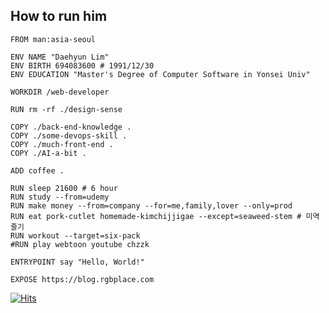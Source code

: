 ## How to run him

```
FROM man:asia-seoul

ENV NAME "Daehyun Lim"
ENV BIRTH 694083600 # 1991/12/30
ENV EDUCATION "Master's Degree of Computer Software in Yonsei Univ"

WORKDIR /web-developer

RUN rm -rf ./design-sense

COPY ./back-end-knowledge .
COPY ./some-devops-skill .
COPY ./much-front-end .
COPY ./AI-a-bit .

ADD coffee .

RUN sleep 21600 # 6 hour
RUN study --from=udemy
RUN make money --from=company --for=me,family,lover --only=prod
RUN eat pork-cutlet homemade-kimchijjigae --except=seaweed-stem # 미역줄기
RUN workout --target=six-pack
#RUN play webtoon youtube chzzk

ENTRYPOINT say "Hello, World!"

EXPOSE https://blog.rgbplace.com
```
  
  [![Hits](https://hits.seeyoufarm.com/api/count/incr/badge.svg?url=https%3A%2F%2Fgithub.com%2F6lueparr0t&count_bg=%23338CFF&title_bg=%2301559A&icon=fluentd.svg&icon_color=%23FAFAFA&title=hits&edge_flat=true)](https://hits.seeyoufarm.com)
</div>
